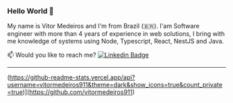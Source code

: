 ### Hello World 👋

My name is Vitor Medeiros and I'm from Brazil (🇧🇷). I'am Software engineer with more than 4 years of experience in web solutions, I bring with me knowledge of systems using Node, Typescript, React, NestJS and Java.

📫 Would you like to reach me?
[![Linkedin Badge](https://img.shields.io/badge/-LinkedIn-blue?style=flat-square&logo=Linkedin&logoColor=white&link=https://www.linkedin.com/in/vitormedeiros911/)](https://www.linkedin.com/in/vitormedeiros911/)

____

(https://github-readme-stats.vercel.app/api?username=vitormedeiros911&theme=dark&show_icons=true&count_private=true)](https://github.com/vitormedeiros911)
